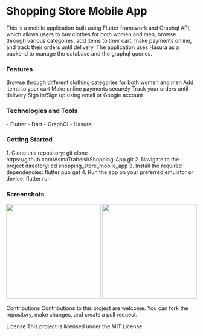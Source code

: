 # Shopping Store Mobile App

This is a mobile application built using Flutter framework and Graphql API, which allows users to buy clothes for both women and men, browse through various categories, add items to their cart, make payments online, and track their orders until delivery. The application uses Hasura as a backend to manage the database and the graphql queries.

<h3>Features</h3>
Browse through different clothing categories for both women and men
Add items to your cart
Make online payments securely
Track your orders until delivery
Sign in/Sign up using email or Google account

<h3>Technologies and Tools</h3>
- Flutter
- Dart
- GraphQl
- Hasura

<h3>Getting Started</h3>
1. Clone this repository: git clone https://github.com/AsmaTrabelsi/Shopping-App.git
2. Navigate to the project directory: cd shopping_store_mobile_app
3. Install the required dependencies: flutter pub get
4. Run the app on your preferred emulator or device: flutter run

<h3>Screenshots</h3>
<div align="center">
<img src="https://github.com/AsmaTrabelsi/Shopping-App/assets/84926915/60ab25dd-28e3-446d-927a-65861f4a40f3" width="250">
<img src="https://github.com/AsmaTrabelsi/Shopping-App/assets/84926915/174479b7-39f2-4867-aa63-8c8c3e81693c" width="250">
</div>

Contributions
Contributions to this project are welcome. You can fork the repository, make changes, and create a pull request.

License
This project is licensed under the MIT License.
